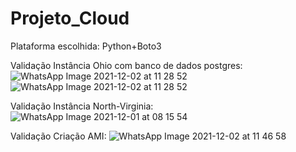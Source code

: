 # Projeto_Cloud

Plataforma escolhida: Python+Boto3 

Validação Instância Ohio com banco de dados postgres:
![WhatsApp Image 2021-12-02 at 11 28 52](https://user-images.githubusercontent.com/49568374/144611762-2b2b9c4e-b434-44b9-80c3-c73414096641.jpeg)
![WhatsApp Image 2021-12-02 at 11 28 52](https://user-images.githubusercontent.com/49568374/144611787-8d5390c4-d6e4-4ed3-b334-53239d293557.jpeg)


Validação Instância North-Virginia:
![WhatsApp Image 2021-12-01 at 08 15 54](https://user-images.githubusercontent.com/49568374/144611514-ccb1bce7-c606-4d00-a8a6-3685b31cba7e.jpeg)


Validação Criação AMI:
![WhatsApp Image 2021-12-02 at 11 46 58](https://user-images.githubusercontent.com/49568374/144611567-30a60f87-c4f8-4f4c-91ba-4c7ab75578ac.jpeg)

